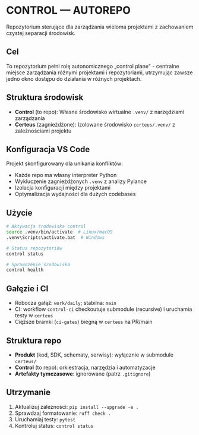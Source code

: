 # CONTROL — AUTOREPO

Repozytorium sterujące dla zarządzania wieloma projektami z zachowaniem czystej separacji środowisk.

## Cel

To repozytorium pełni rolę autonomicznego „control plane" - centralne miejsce zarządzania różnymi projektami i repozytoriami, utrzymując zawsze jedno okno dostępu do działania w różnych projektach.

## Struktura środowisk

- **Control** (to repo): Własne środowisko wirtualne `.venv/` z narzędziami zarządzania
- **Certeus** (zagnieżdżone): Izolowane środowisko `certeus/.venv/` z zależnościami projektu

## Konfiguracja VS Code

Projekt skonfigurowany dla unikania konfliktów:

- Każde repo ma własny interpreter Python
- Wykluczenie zagnieżdżonych `.venv` z analizy Pylance
- Izolacja konfiguracji między projektami
- Optymalizacja wydajności dla dużych codebases

## Użycie

```bash
# Aktywacja środowiska control
source .venv/bin/activate  # Linux/macOS
.venv\Scripts\activate.bat  # Windows

# Status repozytoriów
control status

# Sprawdzenie środowiska
control health
```

## Gałęzie i CI

- Robocza gałąź: `work/daily`; stabilna: `main`
- CI: workflow `control-ci` checkoutuje submodule (recursive) i uruchamia testy w `certeus`
- Cięższe bramki (`ci-gates`) biegną w `certeus` na PR/main

## Struktura repo

- **Produkt** (kod, SDK, schematy, serwisy): wyłącznie w submodule `certeus/`
- **Control** (to repo): orkiestracja, narzędzia i automatyzacje
- **Artefakty tymczasowe**: ignorowane (patrz `.gitignore`)

## Utrzymanie

1. Aktualizuj zależności: `pip install --upgrade -e .`
2. Sprawdzaj formatowanie: `ruff check .`
3. Uruchamiaj testy: `pytest`
4. Kontroluj status: `control status`
